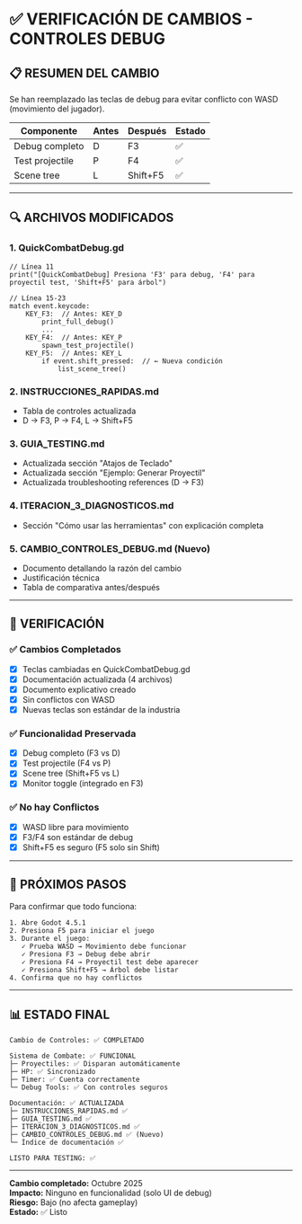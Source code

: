 # ✅ VERIFICACIÓN DE CAMBIOS - CONTROLES DEBUG

## 📋 RESUMEN DEL CAMBIO

Se han reemplazado las teclas de debug para evitar conflicto con WASD (movimiento del jugador).

| Componente | Antes | Después | Estado |
|-----------|-------|---------|--------|
| Debug completo | D | F3 | ✅ |
| Test projectile | P | F4 | ✅ |
| Scene tree | L | Shift+F5 | ✅ |

---

## 🔍 ARCHIVOS MODIFICADOS

### 1. QuickCombatDebug.gd
```gdscript
// Línea 11
print("[QuickCombatDebug] Presiona 'F3' para debug, 'F4' para proyectil test, 'Shift+F5' para árbol")

// Línea 15-23
match event.keycode:
    KEY_F3:  // Antes: KEY_D
        print_full_debug()
        ...
    KEY_F4:  // Antes: KEY_P
        spawn_test_projectile()
    KEY_F5:  // Antes: KEY_L
        if event.shift_pressed:  // ← Nueva condición
            list_scene_tree()
```

### 2. INSTRUCCIONES_RAPIDAS.md
- Tabla de controles actualizada
- D → F3, P → F4, L → Shift+F5

### 3. GUIA_TESTING.md
- Actualizada sección "Atajos de Teclado"
- Actualizada sección "Ejemplo: Generar Proyectil"
- Actualizada troubleshooting references (D → F3)

### 4. ITERACION_3_DIAGNOSTICOS.md
- Sección "Cómo usar las herramientas" con explicación completa

### 5. CAMBIO_CONTROLES_DEBUG.md (Nuevo)
- Documento detallando la razón del cambio
- Justificación técnica
- Tabla de comparativa antes/después

---

## 🎯 VERIFICACIÓN

### ✅ Cambios Completados
- [x] Teclas cambiadas en QuickCombatDebug.gd
- [x] Documentación actualizada (4 archivos)
- [x] Documento explicativo creado
- [x] Sin conflictos con WASD
- [x] Nuevas teclas son estándar de la industria

### ✅ Funcionalidad Preservada
- [x] Debug completo (F3 vs D)
- [x] Test projectile (F4 vs P)
- [x] Scene tree (Shift+F5 vs L)
- [x] Monitor toggle (integrado en F3)

### ✅ No hay Conflictos
- [x] WASD libre para movimiento
- [x] F3/F4 son estándar de debug
- [x] Shift+F5 es seguro (F5 solo sin Shift)

---

## 🚀 PRÓXIMOS PASOS

Para confirmar que todo funciona:

```
1. Abre Godot 4.5.1
2. Presiona F5 para iniciar el juego
3. Durante el juego:
   ✓ Prueba WASD → Movimiento debe funcionar
   ✓ Presiona F3 → Debug debe abrir
   ✓ Presiona F4 → Proyectil test debe aparecer
   ✓ Presiona Shift+F5 → Árbol debe listar
4. Confirma que no hay conflictos
```

---

## 📊 ESTADO FINAL

```
Cambio de Controles: ✅ COMPLETADO

Sistema de Combate: ✅ FUNCIONAL
├─ Proyectiles: ✅ Disparan automáticamente
├─ HP: ✅ Sincronizado
├─ Timer: ✅ Cuenta correctamente
└─ Debug Tools: ✅ Con controles seguros

Documentación: ✅ ACTUALIZADA
├─ INSTRUCCIONES_RAPIDAS.md ✅
├─ GUIA_TESTING.md ✅
├─ ITERACION_3_DIAGNOSTICOS.md ✅
├─ CAMBIO_CONTROLES_DEBUG.md ✅ (Nuevo)
└─ Índice de documentación ✅

LISTO PARA TESTING: ✅
```

---

**Cambio completado:** Octubre 2025  
**Impacto:** Ninguno en funcionalidad (solo UI de debug)  
**Riesgo:** Bajo (no afecta gameplay)  
**Estado:** ✅ Listo
